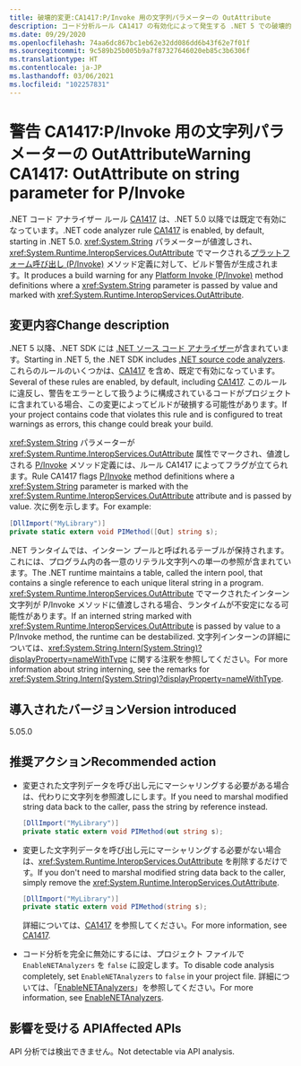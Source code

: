 ```yaml
---
title: 破壊的変更:CA1417:P/Invoke 用の文字列パラメーターの OutAttribute
description: コード分析ルール CA1417 の有効化によって発生する .NET 5 での破壊的変更について説明します。
ms.date: 09/29/2020
ms.openlocfilehash: 74aa6dc867bc1eb62e32dd086dd6b43f62e7f01f
ms.sourcegitcommit: 9c589b25b005b9a7f87327646020eb85c3b6306f
ms.translationtype: HT
ms.contentlocale: ja-JP
ms.lasthandoff: 03/06/2021
ms.locfileid: "102257831"
---
```

# <a name="warning-ca1417-outattribute-on-string-parameter-for-pinvoke"></a><span data-ttu-id="22e4d-103">警告 CA1417:P/Invoke 用の文字列パラメーターの OutAttribute</span><span class="sxs-lookup"><span data-stu-id="22e4d-103">Warning CA1417: OutAttribute on string parameter for P/Invoke</span></span>

<span data-ttu-id="22e4d-104">.NET コード アナライザー ルール [CA1417](/visualstudio/code-quality/ca1417) は、.NET 5.0 以降では既定で有効になっています。</span><span class="sxs-lookup"><span data-stu-id="22e4d-104">.NET code analyzer rule [CA1417](/visualstudio/code-quality/ca1417) is enabled, by default, starting in .NET 5.0.</span></span> <span data-ttu-id="22e4d-105"><xref:System.String> パラメーターが値渡しされ、<xref:System.Runtime.InteropServices.OutAttribute> でマークされる[プラットフォーム呼び出し (P/Invoke)](../../../../standard/native-interop/pinvoke.md) メソッド定義に対して、ビルド警告が生成されます。</span><span class="sxs-lookup"><span data-stu-id="22e4d-105">It produces a build warning for any [Platform Invoke (P/Invoke)](../../../../standard/native-interop/pinvoke.md) method definitions where a <xref:System.String> parameter is passed by value and marked with <xref:System.Runtime.InteropServices.OutAttribute>.</span></span>

## <a name="change-description"></a><span data-ttu-id="22e4d-106">変更内容</span><span class="sxs-lookup"><span data-stu-id="22e4d-106">Change description</span></span>

<span data-ttu-id="22e4d-107">.NET 5 以降、.NET SDK には [.NET ソース コード アナライザー](../../../../fundamentals/code-analysis/overview.md)が含まれています。</span><span class="sxs-lookup"><span data-stu-id="22e4d-107">Starting in .NET 5, the .NET SDK includes [.NET source code analyzers](../../../../fundamentals/code-analysis/overview.md).</span></span> <span data-ttu-id="22e4d-108">これらのルールのいくつかは、[CA1417](/visualstudio/code-quality/ca1417) を含め、既定で有効になっています。</span><span class="sxs-lookup"><span data-stu-id="22e4d-108">Several of these rules are enabled, by default, including [CA1417](/visualstudio/code-quality/ca1417).</span></span> <span data-ttu-id="22e4d-109">このルールに違反し、警告をエラーとして扱うように構成されているコードがプロジェクトに含まれている場合、この変更によってビルドが破損する可能性があります。</span><span class="sxs-lookup"><span data-stu-id="22e4d-109">If your project contains code that violates this rule and is configured to treat warnings as errors, this change could break your build.</span></span>

<span data-ttu-id="22e4d-110"><xref:System.String> パラメーターが <xref:System.Runtime.InteropServices.OutAttribute> 属性でマークされ、値渡しされる [P/Invoke](../../../../standard/native-interop/pinvoke.md) メソッド定義には、ルール CA1417 によってフラグが立てられます。</span><span class="sxs-lookup"><span data-stu-id="22e4d-110">Rule CA1417 flags [P/Invoke](../../../../standard/native-interop/pinvoke.md) method definitions where a <xref:System.String> parameter is marked with the <xref:System.Runtime.InteropServices.OutAttribute> attribute and is passed by value.</span></span> <span data-ttu-id="22e4d-111">次に例を示します。</span><span class="sxs-lookup"><span data-stu-id="22e4d-111">For example:</span></span>

```csharp
[DllImport("MyLibrary")]
private static extern void PIMethod([Out] string s);
```

<span data-ttu-id="22e4d-112">.NET ランタイムでは、インターン プールと呼ばれるテーブルが保持されます。これには、プログラム内の各一意のリテラル文字列への単一の参照が含まれています。</span><span class="sxs-lookup"><span data-stu-id="22e4d-112">The .NET runtime maintains a table, called the intern pool, that contains a single reference to each unique literal string in a program.</span></span> <span data-ttu-id="22e4d-113"><xref:System.Runtime.InteropServices.OutAttribute> でマークされたインターン文字列が P/Invoke メソッドに値渡しされる場合、ランタイムが不安定になる可能性があります。</span><span class="sxs-lookup"><span data-stu-id="22e4d-113">If an interned string marked with <xref:System.Runtime.InteropServices.OutAttribute> is passed by value to a P/Invoke method, the runtime can be destabilized.</span></span> <span data-ttu-id="22e4d-114">文字列インターンの詳細については、<xref:System.String.Intern(System.String)?displayProperty=nameWithType> に関する注釈を参照してください。</span><span class="sxs-lookup"><span data-stu-id="22e4d-114">For more information about string interning, see the remarks for <xref:System.String.Intern(System.String)?displayProperty=nameWithType>.</span></span>

## <a name="version-introduced"></a><span data-ttu-id="22e4d-115">導入されたバージョン</span><span class="sxs-lookup"><span data-stu-id="22e4d-115">Version introduced</span></span>

<span data-ttu-id="22e4d-116">5.0</span><span class="sxs-lookup"><span data-stu-id="22e4d-116">5.0</span></span>

## <a name="recommended-action"></a><span data-ttu-id="22e4d-117">推奨アクション</span><span class="sxs-lookup"><span data-stu-id="22e4d-117">Recommended action</span></span>

- <span data-ttu-id="22e4d-118">変更された文字列データを呼び出し元にマーシャリングする必要がある場合は、代わりに文字列を参照渡しにします。</span><span class="sxs-lookup"><span data-stu-id="22e4d-118">If you need to marshal modified string data back to the caller, pass the string by reference instead.</span></span>

  ```csharp
  [DllImport("MyLibrary")]
  private static extern void PIMethod(out string s);
  ```

- <span data-ttu-id="22e4d-119">変更した文字列データを呼び出し元にマーシャリングする必要がない場合は、<xref:System.Runtime.InteropServices.OutAttribute> を削除するだけです。</span><span class="sxs-lookup"><span data-stu-id="22e4d-119">If you don't need to marshal modified string data back to the caller, simply remove the <xref:System.Runtime.InteropServices.OutAttribute>.</span></span>

  ```csharp
  [DllImport("MyLibrary")]
  private static extern void PIMethod(string s);
  ```

  <span data-ttu-id="22e4d-120">詳細については、[CA1417](/visualstudio/code-quality/ca1417) を参照してください。</span><span class="sxs-lookup"><span data-stu-id="22e4d-120">For more information, see [CA1417](/visualstudio/code-quality/ca1417).</span></span>

- <span data-ttu-id="22e4d-121">コード分析を完全に無効にするには、プロジェクト ファイルで `EnableNETAnalyzers` を `false` に設定します。</span><span class="sxs-lookup"><span data-stu-id="22e4d-121">To disable code analysis completely, set `EnableNETAnalyzers` to `false` in your project file.</span></span> <span data-ttu-id="22e4d-122">詳細については、「[EnableNETAnalyzers](../../../project-sdk/msbuild-props.md#enablenetanalyzers)」を参照してください。</span><span class="sxs-lookup"><span data-stu-id="22e4d-122">For more information, see [EnableNETAnalyzers](../../../project-sdk/msbuild-props.md#enablenetanalyzers).</span></span>

## <a name="affected-apis"></a><span data-ttu-id="22e4d-123">影響を受ける API</span><span class="sxs-lookup"><span data-stu-id="22e4d-123">Affected APIs</span></span>

<span data-ttu-id="22e4d-124">API 分析では検出できません。</span><span class="sxs-lookup"><span data-stu-id="22e4d-124">Not detectable via API analysis.</span></span>

<!--

### Affected APIs

Not detectable via API analysis.

### Category

Code analysis

-->
